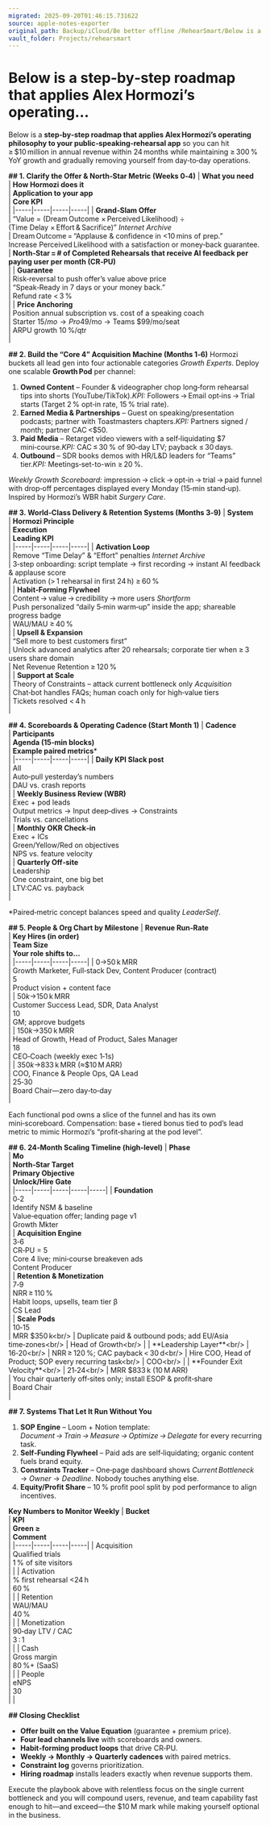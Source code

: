 ```yaml
---
migrated: 2025-09-20T01:46:15.731622
source: apple-notes-exporter
original_path: Backup/iCloud/Be better offline /RehearSmart/Below is a step‑by‑step roadmap that applies Alex Hormozi’s operating….md
vault_folder: Projects/rehearsmart
---
```

# Below is a step‑by‑step roadmap that applies Alex Hormozi’s operating…

Below is a **step‑by‑step roadmap that applies Alex Hormozi’s operating philosophy to your public‑speaking‑rehearsal app** so you can hit ≥ $10 million in annual revenue within 24 months while maintaining ≥ 300 % YoY growth and gradually removing yourself from day‑to‑day operations.

**## 1. Clarify the Offer & North‑Star Metric (Weeks 0‑4)**
|  **What you need**<br/> | **How Hormozi does it**<br/> | **Application to your app**<br/> | **Core KPI**<br/> |
|-----|-----|-----|-----|
|  **Grand‑Slam Offer**<br/> | “Value = (Dream Outcome × Perceived Likelihood) ÷ (Time Delay × Effort & Sacrifice)” _Internet Archive_<br/> | Dream Outcome = “Applause & confidence in <10 mins of prep.”<br/>Increase Perceived Likelihood with a satisfaction or money‑back guarantee.<br/> | **North‑Star = # of Completed Rehearsals that receive AI feedback per paying user per month (CR‑PU)**<br/> |
|  **Guarantee**<br/> | Risk‑reversal to push offer’s value above price<br/> | “Speak‑Ready in 7 days or your money back.”<br/> | Refund rate < 3 %<br/> |
|  **Price Anchoring**<br/> | Position annual subscription vs. cost of a speaking coach<br/> | Starter $15/mo → Pro $49/mo → Teams $99/mo/seat<br/> | ARPU growth 10 %/qtr<br/> |

**## 2. Build the “Core 4” Acquisition Machine (Months 1‑6)**
Hormozi buckets all lead gen into four actionable categories _Growth Experts_. Deploy one scalable **Growth Pod** per channel:
1. **Owned Content** – Founder & videographer chop long‑form rehearsal tips into shorts (YouTube/TikTok).*KPI:* Followers → Email opt‑ins → Trial starts (Target 2 % opt‑in rate, 15 % trial rate).
2. **Earned Media & Partnerships** – Guest on speaking/presentation podcasts; partner with Toastmasters chapters.*KPI:* Partners signed / month; partner CAC <$50.
3. **Paid Media** – Retarget video viewers with a self‑liquidating $7 mini‑course.*KPI:* CAC ≤ 30 % of 90‑day LTV; payback ≤ 30 days.
4. **Outbound** – SDR books demos with HR/L&D leaders for “Teams” tier.*KPI:* Meetings‑set-to-win ≥ 20 %.

*Weekly Growth Scoreboard:* impression → click → opt‑in → trial → paid funnel with drop‑off percentages displayed every Monday (15‑min stand‑up). Inspired by Hormozi’s WBR habit _Surgery Care_.

**## 3. World‑Class Delivery & Retention Systems (Months 3‑9)**
|  **System**<br/> | **Hormozi Principle**<br/> | **Execution**<br/> | **Leading KPI**<br/> |
|-----|-----|-----|-----|
|  **Activation Loop**<br/> | Remove “Time Delay” & “Effort” penalties _Internet Archive_<br/> | 3‑step onboarding: script template → first recording → instant AI feedback & applause score<br/> | Activation (> 1 rehearsal in first 24 h) ≥ 60 %<br/> |
|  **Habit‑Forming Flywheel**<br/> | Content → value → credibility → more users _Shortform_<br/> | Push personalized “daily 5‑min warm‑up” inside the app; shareable progress badge<br/> | WAU/MAU ≥ 40 %<br/> |
|  **Upsell & Expansion**<br/> | “Sell more to best customers first”<br/> | Unlock advanced analytics after 20 rehearsals; corporate tier when ≥ 3 users share domain<br/> | Net Revenue Retention ≥ 120 %<br/> |
|  **Support at Scale**<br/> | Theory of Constraints – attack current bottleneck only _Acquisition_<br/> | Chat‑bot handles FAQs; human coach only for high‑value tiers<br/> | Tickets resolved < 4 h<br/> |

**## 4. Scoreboards & Operating Cadence (Start Month 1)**
|  **Cadence**<br/> | **Participants**<br/> | **Agenda (15‑min blocks)**<br/> | **Example paired metrics***<br/> |
|-----|-----|-----|-----|
|  **Daily KPI Slack post**<br/> | All<br/> | Auto‑pull yesterday’s numbers<br/> | DAU vs. crash reports<br/> |
|  **Weekly Business Review (WBR)**<br/> | Exec + pod leads<br/> | Output metrics → Input deep‑dives → Constraints<br/> | Trials vs. cancellations<br/> |
|  **Monthly OKR Check‑in**<br/> | Exec + ICs<br/> | Green/Yellow/Red on objectives<br/> | NPS vs. feature velocity<br/> |
|  **Quarterly Off‑site**<br/> | Leadership<br/> | One constraint, one big bet<br/> | LTV:CAC vs. payback<br/> |

*Paired‑metric concept balances speed and quality _LeaderSelf_.

**## 5. People & Org Chart by Milestone**
|  **Revenue Run‑Rate**<br/> | **Key Hires (in order)**<br/> | **Team Size**<br/> | **Your role shifts to…**<br/> |
|-----|-----|-----|-----|
|  $0 → $50 k MRR<br/> | Growth Marketer, Full‑stack Dev, Content Producer (contract)<br/> | 5<br/> | Product vision + content face<br/> |
|  $50 k → $150 k MRR<br/> | Customer Success Lead, SDR, Data Analyst<br/> | 10<br/> | GM; approve budgets<br/> |
|  $150 k → $350 k MRR<br/> | Head of Growth, Head of Product, Sales Manager<br/> | 18<br/> | CEO‑Coach (weekly exec 1‑1s)<br/> |
|  $350 k → $833 k MRR (≈$10 M ARR)<br/> | COO, Finance & People Ops, QA Lead<br/> | 25‑30<br/> | Board Chair—zero day‑to‑day<br/> |

Each functional pod owns a slice of the funnel and has its own mini‑scoreboard. Compensation: base + tiered bonus tied to pod’s lead metric to mimic Hormozi’s “profit‑sharing at the pod level”.

**## 6. 24‑Month Scaling Timeline (high‑level)**
|  **Phase**<br/> | **Mo**<br/> | **North‑Star Target**<br/> | **Primary Objective**<br/> | **Unlock/Hire Gate**<br/> |
|-----|-----|-----|-----|-----|
|  **Foundation**<br/> | 0‑2<br/> | Identify NSM & baseline<br/> | Value‑equation offer; landing page v1<br/> | Growth Mkter<br/> |
|  **Acquisition Engine**<br/> | 3‑6<br/> | CR‑PU = 5<br/> | Core 4 live; mini‑course breakeven ads<br/> | Content Producer<br/> |
|  **Retention & Monetization**<br/> | 7‑9<br/> | NRR ≥ 110 %<br/> | Habit loops, upsells, team tier β<br/> | CS Lead<br/> |
|  **Scale Pods**<br/> | 10‑15<br/> | MRR $350 k<br/> | Duplicate paid & outbound pods; add EU/Asia time‑zones<br/> | Head of Growth<br/> |
|  **Leadership Layer**<br/> | 16‑20<br/> | NRR ≥ 120 %; CAC payback < 30 d<br/> | Hire COO, Head of Product; SOP every recurring task<br/> | COO<br/> |
|  **Founder Exit Velocity**<br/> | 21‑24<br/> | MRR $833 k (10 M ARR)<br/> | You chair quarterly off‑sites only; install ESOP & profit‑share<br/> | Board Chair<br/> |

**## 7. Systems That Let It Run Without You**
1. **SOP Engine** – Loom + Notion template: *Document → Train → Measure → Optimize → Delegate* for every recurring task.
2. **Self‑Funding Flywheel** – Paid ads are self‑liquidating; organic content fuels brand equity.
3. **Constraints Tracker** – One‑page dashboard shows *Current Bottleneck* → *Owner* → *Deadline*. Nobody touches anything else.
4. **Equity/Profit Share** – 10 % profit pool split by pod performance to align incentives.

**Key Numbers to Monitor Weekly**
|  **Bucket**<br/> | **KPI**<br/> | **Green ≥**<br/> | **Comment**<br/> |
|-----|-----|-----|-----|
|  Acquisition<br/> | Qualified trials<br/> | 1 % of site visitors<br/> |  |
|  Activation<br/> | % first rehearsal <24 h<br/> | 60 %<br/> |  |
|  Retention<br/> | WAU/MAU<br/> | 40 %<br/> |  |
|  Monetization<br/> | 90‑day LTV / CAC<br/> | 3 : 1<br/> |  |
|  Cash<br/> | Gross margin<br/> | 80 %+ (SaaS)<br/> |  |
|  People<br/> | eNPS<br/> | 30<br/> |  |

**## Closing Checklist**
* **Offer built on the Value Equation** (guarantee + premium price).
* **Four lead channels live** with scoreboards and owners.
* **Habit‑forming product loops** that drive CR‑PU.
* **Weekly → Monthly → Quarterly cadences** with paired metrics.
* **Constraint log** governs prioritization.
* **Hiring roadmap** installs leaders exactly when revenue supports them.

Execute the playbook above with relentless focus on the single current bottleneck and you will compound users, revenue, and team capability fast enough to hit—and exceed—the $10 M mark while making yourself optional in the business.
